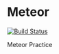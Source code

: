 # Meteor
[![Build Status](https://travis-ci.org/KimBoWoon/Meteor.svg?branch=master)](https://travis-ci.org/KimBoWoon/Meteor)

Meteor Practice
